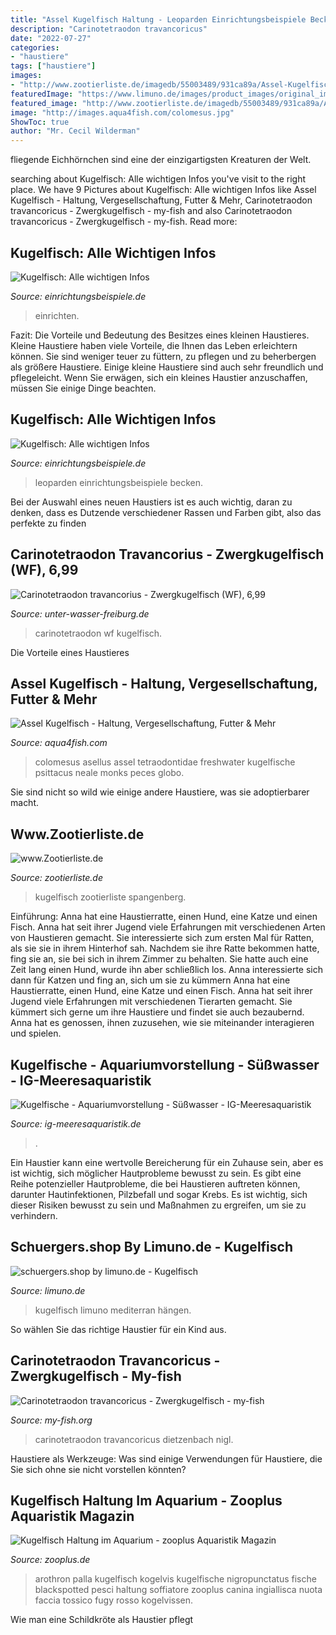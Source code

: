 ```yaml
---
title: "Assel Kugelfisch Haltung - Leoparden Einrichtungsbeispiele Becken"
description: "Carinotetraodon travancoricus"
date: "2022-07-27"
categories:
- "haustiere"
tags: ["haustiere"]
images:
- "http://www.zootierliste.de/imagedb/55003489/931ca89a/Assel-Kugelfisch.jpg"
featuredImage: "https://www.limuno.de/images/product_images/original_images/fisch52_750x1000.JPG"
featured_image: "http://www.zootierliste.de/imagedb/55003489/931ca89a/Assel-Kugelfisch.jpg"
image: "http://images.aqua4fish.com/colomesus.jpg"
ShowToc: true
author: "Mr. Cecil Wilderman"
---
```



fliegende Eichhörnchen sind eine der einzigartigsten Kreaturen der Welt.

	

		
searching about Kugelfisch: Alle wichtigen Infos you've visit to the right place. We have 9 Pictures about Kugelfisch: Alle wichtigen Infos like Assel Kugelfisch - Haltung, Vergesellschaftung, Futter &amp; Mehr, Carinotetraodon travancoricus - Zwergkugelfisch - my-fish and also Carinotetraodon travancoricus - Zwergkugelfisch - my-fish. Read more:
		
    
## Kugelfisch: Alle Wichtigen Infos

<img loading=lazy src="https://www.einrichtungsbeispiele.de/16to9/w1920/images_35934/aquarium-einrichten-mit-zwergkugelfischnachwuchs-ii__dc0426aaef979ae6a8f61ffaf28075a5.jpg" onerror="this.onerror=null;this.src='https://tse2.mm.bing.net/th?id=OIP.oQTZSJxxociqFMf90hAs0AHaEK&amp;pid=15.1';" alt="Kugelfisch: Alle wichtigen Infos">

_Source: einrichtungsbeispiele.de_

>einrichten. 

	

Fazit: Die Vorteile und Bedeutung des Besitzes eines kleinen Haustieres.
Kleine Haustiere haben viele Vorteile, die Ihnen das Leben erleichtern können. Sie sind weniger teuer zu füttern, zu pflegen und zu beherbergen als größere Haustiere. Einige kleine Haustiere sind auch sehr freundlich und pflegeleicht. Wenn Sie erwägen, sich ein kleines Haustier anzuschaffen, müssen Sie einige Dinge beachten.

    
## Kugelfisch: Alle Wichtigen Infos

<img loading=lazy src="https://www.einrichtungsbeispiele.de/16to9/w1680/images_7452/aquarium-einrichten-mit-leoparden-zwergkugelfisch__7f019b720faf657a8e521269dac6ec99.jpg" onerror="this.onerror=null;this.src='https://tse3.mm.bing.net/th?id=OIP.0ULrDu80gJSx3ot5xw3p5QHaEK&amp;pid=15.1';" alt="Kugelfisch: Alle wichtigen Infos">

_Source: einrichtungsbeispiele.de_

>leoparden einrichtungsbeispiele becken. 

	

Bei der Auswahl eines neuen Haustiers ist es auch wichtig, daran zu denken, dass es Dutzende verschiedener Rassen und Farben gibt, also das perfekte zu finden

    
## Carinotetraodon Travancorius - Zwergkugelfisch (WF), 6,99

<img loading=lazy src="https://www.unter-wasser-freiburg.de/media/image/product/14282/md/carinotetraodon-travancorius-zwergkugelfisch-wf.jpg" onerror="this.onerror=null;this.src='https://tse1.mm.bing.net/th?id=OIP.ksbOeJ6MYnCl-z1QYlSWWAAAAA&amp;pid=15.1';" alt="Carinotetraodon travancorius - Zwergkugelfisch (WF), 6,99">

_Source: unter-wasser-freiburg.de_

>carinotetraodon wf kugelfisch. 

	

Die Vorteile eines Haustieres

    
## Assel Kugelfisch - Haltung, Vergesellschaftung, Futter &amp; Mehr

<img loading=lazy src="http://images.aqua4fish.com/colomesus.jpg" onerror="this.onerror=null;this.src='https://tse3.mm.bing.net/th?id=OIP.l8Oq7iRYQzfU-GD1QU8fhwHaFT&amp;pid=15.1';" alt="Assel Kugelfisch - Haltung, Vergesellschaftung, Futter &amp; Mehr">

_Source: aqua4fish.com_

>colomesus asellus assel tetraodontidae freshwater kugelfische psittacus neale monks peces globo. 

	

Sie sind nicht so wild wie einige andere Haustiere, was sie adoptierbarer macht.

    
## Www.Zootierliste.de

<img loading=lazy src="http://www.zootierliste.de/imagedb/55003489/931ca89a/Assel-Kugelfisch.jpg" onerror="this.onerror=null;this.src='https://tse3.mm.bing.net/th?id=OIP.Xt5-GGQxxtbroWgkKk5ynQAAAA&amp;pid=15.1';" alt="www.Zootierliste.de">

_Source: zootierliste.de_

>kugelfisch zootierliste spangenberg. 

	

Einführung: Anna hat eine Haustierratte, einen Hund, eine Katze und einen Fisch. Anna hat seit ihrer Jugend viele Erfahrungen mit verschiedenen Arten von Haustieren gemacht. Sie interessierte sich zum ersten Mal für Ratten, als sie sie in ihrem Hinterhof sah. Nachdem sie ihre Ratte bekommen hatte, fing sie an, sie bei sich in ihrem Zimmer zu behalten. Sie hatte auch eine Zeit lang einen Hund, wurde ihn aber schließlich los. Anna interessierte sich dann für Katzen und fing an, sich um sie zu kümmern
Anna hat eine Haustierratte, einen Hund, eine Katze und einen Fisch. Anna hat seit ihrer Jugend viele Erfahrungen mit verschiedenen Tierarten gemacht. Sie kümmert sich gerne um ihre Haustiere und findet sie auch bezaubernd. Anna hat es genossen, ihnen zuzusehen, wie sie miteinander interagieren und spielen.

    
## Kugelfische - Aquariumvorstellung - Süßwasser - IG-Meeresaquaristik

<img loading=lazy src="https://ig-meeresaquaristik.de/index.php/Attachment/12310-C-lorteti-4-jpg/" onerror="this.onerror=null;this.src='https://tse2.mm.bing.net/th?id=OIP.joQ39ipmjSEb0FkbiIc0BAHaE_&amp;pid=15.1';" alt="Kugelfische - Aquariumvorstellung - Süßwasser - IG-Meeresaquaristik">

_Source: ig-meeresaquaristik.de_

>. 

	

Ein Haustier kann eine wertvolle Bereicherung für ein Zuhause sein, aber es ist wichtig, sich möglicher Hautprobleme bewusst zu sein.
Es gibt eine Reihe potenzieller Hautprobleme, die bei Haustieren auftreten können, darunter Hautinfektionen, Pilzbefall und sogar Krebs. Es ist wichtig, sich dieser Risiken bewusst zu sein und Maßnahmen zu ergreifen, um sie zu verhindern.

    
## Schuergers.shop By Limuno.de - Kugelfisch

<img loading=lazy src="https://www.limuno.de/images/product_images/original_images/fisch52_750x1000.JPG" onerror="this.onerror=null;this.src='https://tse4.mm.bing.net/th?id=OIP.2kT6KlN0zYE2hH-Jz_1DXQHaJ4&amp;pid=15.1';" alt="schuergers.shop by limuno.de - Kugelfisch">

_Source: limuno.de_

>kugelfisch limuno mediterran hängen. 

	

So wählen Sie das richtige Haustier für ein Kind aus.

    
## Carinotetraodon Travancoricus - Zwergkugelfisch - My-fish

<img loading=lazy src="http://my-fish.org/wp-content/uploads/2012/11/Wa-Carinotetraodon-travancoricus_.jpg" onerror="this.onerror=null;this.src='https://tse1.mm.bing.net/th?id=OIP.41cX70SekhHnkYzYkt4VcQHaFj&amp;pid=15.1';" alt="Carinotetraodon travancoricus - Zwergkugelfisch - my-fish">

_Source: my-fish.org_

>carinotetraodon travancoricus dietzenbach nigl. 

	

Haustiere als Werkzeuge: Was sind einige Verwendungen für Haustiere, die Sie sich ohne sie nicht vorstellen könnten?

    
## Kugelfisch Haltung Im Aquarium - Zooplus Aquaristik Magazin

<img loading=lazy src="https://www.zooplus.de/magazin/wp-content/uploads/2017/06/kugelfisch2.jpg" onerror="this.onerror=null;this.src='https://tse3.mm.bing.net/th?id=OIP.1s8vYJd2ZgpO9nOVNBImfwHaE7&amp;pid=15.1';" alt="Kugelfisch Haltung im Aquarium - zooplus Aquaristik Magazin">

_Source: zooplus.de_

>arothron palla kugelfisch kogelvis kugelfische nigropunctatus fische blackspotted pesci haltung soffiatore zooplus canina ingiallisca nuota faccia tossico fugy rosso kogelvissen. 

	

Wie man eine Schildkröte als Haustier pflegt

